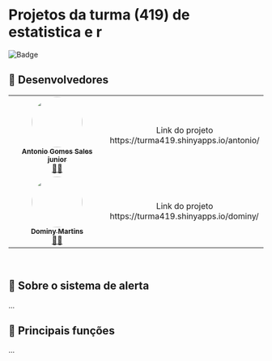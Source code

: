 # Projetos da turma (419) de estatistica e r


![Badge](https://img.shields.io/badge/Version-0.1.0-%237159c1?style=for-the-badge&logo=github) 

## 👀 Desenvolvedores
<table>
  <tr>
    <td align="center"><a href="https://github.com/Antoniojrsales"><img style="border-radius: 50%;" src="https://avatars.githubusercontent.com/u/128896865?v=4" width="100px;" alt=""/><br /><sub><b>
Antonio Gomes Sales junior</b></sub></a><br /><a href="https://github.com/Antoniojrsales" title="Antonio Gomes Sales">👨‍🚀</a></td>
    <td> 
      <div align="center">Link do projeto </div> 
      <div>https://turma419.shinyapps.io/antonio/</div> 
    </td>
    
  </tr>
  
  <tr>
    <td align="center"><a href="https://github.com/DominyMartins"><img style="border-radius: 50%;" src="https://avatars.githubusercontent.com/u/122042813?v=4" width="100px;" alt=""/><br /><sub><b>
Dominy Martins</b></sub></a><br /><a href="https://github.com/DominyMartins" title="Dominy Martins">👨‍🚀</a></td>
    <td> 
      <div align="center">Link do projeto </div> 
      <div>https://turma419.shinyapps.io/dominy/</div> 
    </td>
    
  </tr>
</table>
<br>

##  🎯 Sobre o sistema de alerta
...

## 🎯 Principais funções
...
